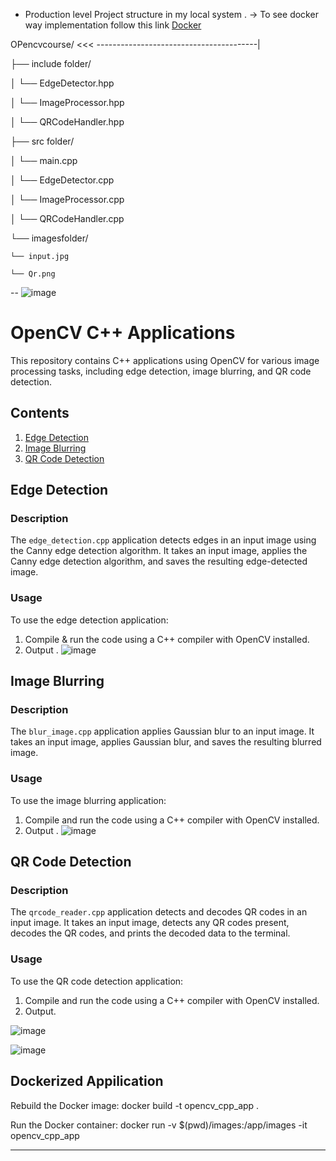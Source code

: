 * Production level Project structure in  my local system  .        -> To see docker way implementation follow this link  [Docker](#docker)
  
                                           
                                           
OPencvcourse/                     <<< ----------------------------------------|                                                   

├── include folder/

│   └── EdgeDetector.hpp

│   └── ImageProcessor.hpp

│   └── QRCodeHandler.hpp

├── src folder/

│   └── main.cpp

│   └── EdgeDetector.cpp

│   └── ImageProcessor.cpp

│   └── QRCodeHandler.cpp


└── imagesfolder/
   
    └── input.jpg
    
    └── Qr.png

  --
    ![image](https://github.com/Abhijit-Barik01/Abhijit-Barik01-Wobot-AI-OpenCV-C-assignment/assets/71961635/bc9de0ba-d8ec-49e7-8f1d-162d773f0da3)


# OpenCV C++ Applications

This repository contains C++ applications using OpenCV for various image processing tasks, including edge detection, image blurring, and QR code detection.

## Contents

1. [Edge Detection](#edge-detection)
2. [Image Blurring](#image-blurring)
3. [QR Code Detection](#qr-code-detection)

## Edge Detection

### Description
The `edge_detection.cpp` application detects edges in an input image using the Canny edge detection algorithm. It takes an input image, applies the Canny edge detection algorithm, and saves the resulting edge-detected image.

### Usage
To use the edge detection application:
1. Compile & run the code using a C++ compiler with OpenCV installed.
2. Output .
  ![image](https://github.com/Abhijit-Barik01/Abhijit-Barik01-Wobot-AI-OpenCV-C-assignment/assets/71961635/39a4a6ce-e518-4637-a080-67a306b790b4)


## Image Blurring

### Description
The `blur_image.cpp` application applies Gaussian blur to an input image. It takes an input image, applies Gaussian blur, and saves the resulting blurred image.

### Usage
To use the image blurring application:
1. Compile and run the code using a C++ compiler with OpenCV installed.
2. Output .
   ![image](https://github.com/Abhijit-Barik01/Abhijit-Barik01-Wobot-AI-OpenCV-C-assignment/assets/71961635/e0e77710-f3c9-4e10-97be-b71c84fc2f73)


## QR Code Detection

### Description
The `qrcode_reader.cpp` application detects and decodes QR codes in an input image. It takes an input image, detects any QR codes present, decodes the QR codes, and prints the decoded data to the terminal.

### Usage
To use the QR code detection application:
1. Compile and run the code using a C++ compiler with OpenCV installed.
2. Output.
   
 ![image](https://github.com/Abhijit-Barik01/Abhijit-Barik01-Wobot-AI-OpenCV-C-assignment/assets/71961635/faf16852-dc4b-403f-8d69-6630008ad30e)

![image](https://github.com/Abhijit-Barik01/Abhijit-Barik01-Wobot-AI-OpenCV-C-assignment/assets/71961635/d493baff-9c66-4943-a85f-b115d93ad6f9)



## Dockerized Appilication
 Rebuild the Docker image:
 docker build -t opencv_cpp_app .
 
 Run the Docker container:
 docker run -v $(pwd)/images:/app/images -it opencv_cpp_app



---


